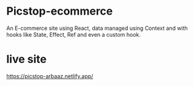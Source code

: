 # Picstop-ecommerce
An E-commerce site using React, data managed using Context and with hooks like State, Effect, Ref and even a custom hook. 

# live site
https://picstop-arbaaz.netlify.app/
